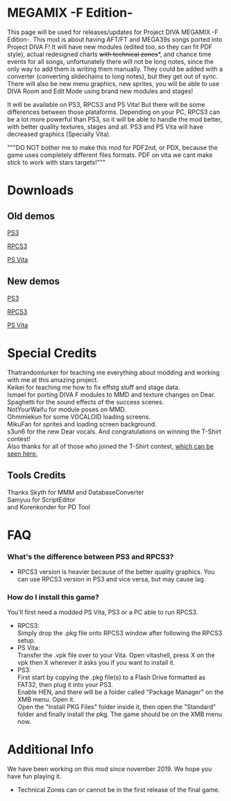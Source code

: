 # MEGAMIX -F Edition-
This page will be used for releases/updates for Project DIVA MEGAMIX -F Edition-. This mod is about having AFT/FT and MEGA39s songs ported into Project DIVA F! It will have new modules (edited too, so they can fit PDF style), actual redesigned charts ~~with technical zones~~\*, and chance time events for all songs, unfortunately there will not be long notes, since the only way to add them is writing them manually. They could be added with a converter (converting slidechains to long notes), but they get out of sync.<br>There will also be new menu graphics, new sprites, you will be able to use DIVA Room and Edit Mode using brand new modules and stages!

It will be available on PS3, RPCS3 and PS Vita! But there will be some differences between those plataforms. Depending on your PC, RPCS3 can be a lot more powerful than PS3, so it will be able to handle the mod better, with better quality textures, stages and all. PS3 and PS Vita will have decreased graphics (Specially Vita).

"""DO NOT bother me to make this mod for PDF2nd, or PDX, because the game uses completely different files formats. PDF on vita we cant make stick to work with stars targets!"""

# Downloads
## Old demos

 [PS3](https://drive.google.com/file/d/1qyy_2R0rQdCZNqUiBxvu82cbJWZCFPuI/view)
 
 [RPCS3](https://drive.google.com/file/d/1ls2LO4SJeW0XYN7IQ-tLf2b6BfKutcaU/view)
 
 [PS Vita](https://drive.google.com/file/d/1REZ5TK7ZsSitCBP4-KW3xEJUpp_XC50u/view)
 
 ## New demos
 
 [PS3](https://drive.google.com/file/d/1qK8GvA0up7oXU_dPlGZ37s1tAJI7z3Ci/view?usp=sharing)
 
 [RPCS3](https://drive.google.com/file/d/11gbv9_m8d-iWwYtaOD-GOUPPmbXrvUdh/view?usp=sharing)
 
 [PS Vita](https://drive.google.com/file/d/1LSAd4zqkL7SZ5J2HmWH9CDGVBIKcNwq6/view)

# Special Credits

Thatrandomlurker for teaching me everything about modding and working with me at this amazing project.<br>
Keikei for teaching me how to fix effstg stuff and stage data.<br>
Ismael for porting DIVA F modules to MMD and texture changes on Dear.<br>
Spaghetti for the sound effects of the success scenes.<br>
NotYourWaifu for module poses on MMD.<br>
Ohmmiekun for some VOCALOID loading screens.<br>
MikuFan for sprites and loading screen background.<br>
s3un6 for the new Dear vocals. And congratulations on winning the T-Shirt contest!<br>
Also thanks for all of those who joined the T-Shirt contest, [which can be seen here.](https://www.youtube.com/watch?v=KuOLnLRv1As)

## Tools Credits
Thanks Skyth for MMM and DatabaseConverter<br>
Samyuu for ScriptEditor<br>
and Korenkonder for PD Tool

# FAQ
### What's the difference between PS3 and RPCS3?
* RPCS3 version is heavier because of the better quality graphics. You can use RPCS3 version in PS3 and vice versa, but may cause lag.
### How do I install this game?
You'll first need a modded PS Vita, PS3 or a PC able to run RPCS3.
- RPCS3:<br>
    Simply drop the .pkg file onto RPCS3 window after following the RPCS3 setup.
- PS Vita:<br>
    Transfer the .vpk file over to your Vita. Open vitashell, press X on the vpk then X wherever it asks you if you want to install it.<br>
- PS3: <br>
    First start by copying the .pkg file(s) to a Flash Drive formatted as FAT32, then plug it into your PS3.<br>
    Enable HEN, and there will be a folder called "Package Manager" on the XMB menu. Open it.<br>
    Open the "Install PKG Files" folder inside it, then open the "Standard" folder and finally install the pkg. The game should be on the XMB menu now.

# Additional Info
We have been working on this mod since november 2019. We hope you have fun playing it.<br>
* Technical Zones can or cannot be in the first release of the final game.
